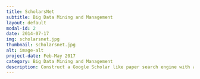 ```yaml
---
title: ScholarsNet
subtitle: Big Data Mining and Management
layout: default
modal-id: 2
date: 2014-07-17
img: scholarsnet.jpg
thumbnail: scholarsnet.jpg
alt: image-alt
project-date: Feb-May 2017
category: Big Data Mining and Management
description: Construct a Google Scholar like paper search engine with author index. Using techniques such as entity resolution, and data fusion to resolve conflicts, which is common when mining large amount of data from multiple sources.
---
```

